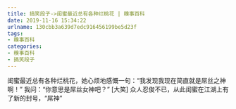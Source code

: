 ```yaml
---
title: 搞笑段子->闺蜜最近总有各种烂桃花 | 糗事百科
date: 2019-11-16 15:34:22
urlname: 130cbb3a639d7edc916456199be5d23f
tags: 
- 糗事百科
categories:
- 糗事百科
- 搞笑段子
---
```

闺蜜最近总有各种烂桃花，她心烦地感慨一句：“我发现我现在简直就是屌丝之神啊！” 我问：“你意思是屌丝女神吧？” [大笑] 众人忍俊不已，从此闺蜜在江湖上有了新的封号，“屌神”


